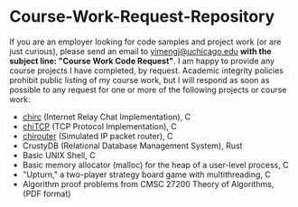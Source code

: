 # Course-Work-Request-Repository
If you are an employer looking for code samples and project work (or are just curious), please send an email to yimengj@uchicago.edu **with the subject line: "Course Work Code Request"**.
I am happy to provide any course projects I have completed, by request. Academic integrity policies prohibit public listing of my course work, but I will respond as soon as possible to any request for one or more of the following projects or course work:
* [chirc](https://chi.cs.uchicago.edu/chirc/) (Internet Relay Chat Implementation), C
* [chiTCP](https://chi.cs.uchicago.edu/chitcp/index.html) (TCP Protocol Implementation), C
* [chirouter](https://chi.cs.uchicago.edu/chirouter/index.html) (Simulated IP packet router), C
* CrustyDB (Relational Database Management System), Rust
* Basic UNIX Shell, C
* Basic memory allocator (malloc) for the heap of a user-level process, C
* "Upturn," a two-player strategy board game with multithreading, C
* Algorithm proof problems from CMSC 27200 Theory of Algorithms, (PDF format)

